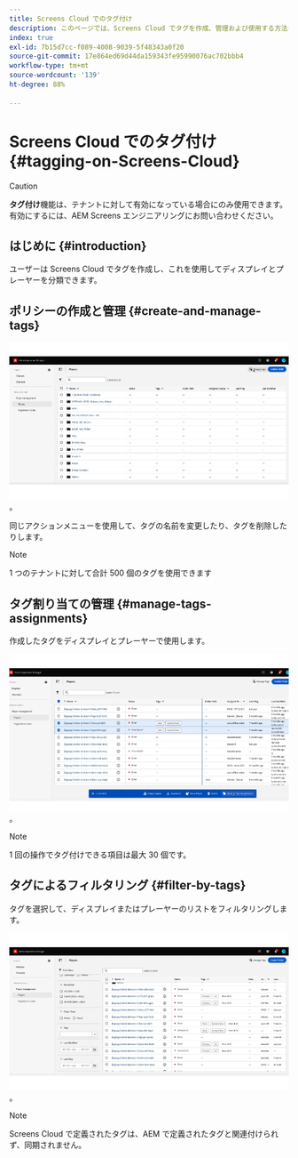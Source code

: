 ```yaml
---
title: Screens Cloud でのタグ付け
description: このページでは、Screens Cloud でタグを作成、管理および使用する方法について説明します。
index: true
exl-id: 7b15d7cc-f089-4008-9039-5f48343a0f20
source-git-commit: 17e864ed69d44da159343fe95990076ac702bbb4
workflow-type: tm+mt
source-wordcount: '139'
ht-degree: 88%

---
```


# Screens Cloud でのタグ付け {#tagging-on-Screens-Cloud}

>[!CAUTION]
>
>**タグ付け**&#x200B;機能は、テナントに対して有効になっている場合にのみ使用できます。有効にするには、AEM Screens エンジニアリングにお問い合わせください。

## はじめに {#introduction}

ユーザーは Screens Cloud でタグを作成し、これを使用してディスプレイとプレーヤーを分類できます。

## ポリシーの作成と管理 {#create-and-manage-tags}

![タグを作成します](assets/tagging/create-tag.gif)。

同じアクションメニューを使用して、タグの名前を変更したり、タグを削除したりします。

>[!NOTE]
> 
> 1 つのテナントに対して合計 500 個のタグを使用できます

## タグ割り当ての管理 {#manage-tags-assignments}

作成したタグをディスプレイとプレーヤーで使用します。

![タグ割り当てを管理します](assets/tagging/assign-tags-to-players.gif)。

>[!NOTE]
>  
>1 回の操作でタグ付けできる項目は最大 30 個です。

## タグによるフィルタリング {#filter-by-tags}

タグを選択して、ディスプレイまたはプレーヤーのリストをフィルタリングします。

![タグを使用してフィルタリングします](assets/tagging/filter-by-tags.gif)。

>[!NOTE]
> 
> Screens Cloud で定義されたタグは、AEM で定義されたタグと関連付けられず、同期されません。
> 
